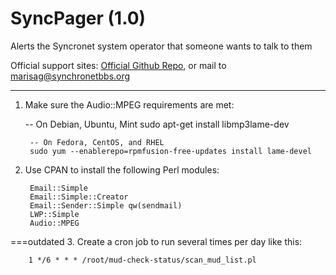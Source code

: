 # SyncPager (1.0)
Alerts the Syncronet system operator that someone wants to talk to them

Official support sites: [Official Github Repo](https://github.com/fstltna/SyncPager), or mail to marisag@synchronetbbs.org

***

1. Make sure the Audio::MPEG requirements are met:

	-- On Debian, Ubuntu, Mint
	sudo apt-get install libmp3lame-dev

        -- On Fedora, CentOS, and RHEL
        sudo yum --enablerepo=rpmfusion-free-updates install lame-devel 

2. Use CPAN to install the following Perl modules:

        Email::Simple
        Email::Simple::Creator
        Email::Sender::Simple qw(sendmail)
        LWP::Simple
        Audio::MPEG


===outdated
3. Create a cron job to run several times per day like this:

        1 */6 * * * /root/mud-check-status/scan_mud_list.pl


